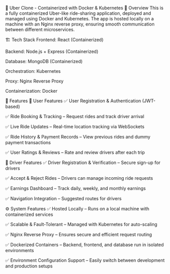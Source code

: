 🚖 Uber Clone - Containerized with Docker & Kubernetes
📌 Overview
This is a fully containerized Uber-like ride-sharing application, deployed and managed using Docker and Kubernetes. The app is hosted locally on a machine with an Nginx reverse proxy, ensuring smooth communication between different microservices.

🏗️ Tech Stack
Frontend: React (Containerized)

Backend: Node.js + Express (Containerized)

Database: MongoDB (Containerized)

Orchestration: Kubernetes

Proxy: Nginx Reverse Proxy

Containerization: Docker

🎯 Features
🚀 User Features
✅ User Registration & Authentication (JWT-based)

✅ Ride Booking & Tracking – Request rides and track driver arrival

✅ Live Ride Updates – Real-time location tracking via WebSockets

✅ Ride History & Payment Records – View previous rides and dummy payment transactions

✅ User Ratings & Reviews – Rate and review drivers after each trip

🚖 Driver Features
✅ Driver Registration & Verification – Secure sign-up for drivers

✅ Accept & Reject Rides – Drivers can manage incoming ride requests

✅ Earnings Dashboard – Track daily, weekly, and monthly earnings

✅ Navigation Integration – Suggested routes for drivers

⚙️ System Features
✅ Hosted Locally – Runs on a local machine with containerized services

✅ Scalable & Fault-Tolerant – Managed with Kubernetes for auto-scaling

✅ Nginx Reverse Proxy – Ensures secure and efficient request routing

✅ Dockerized Containers – Backend, frontend, and database run in isolated environments

✅ Environment Configuration Support – Easily switch between development and production setups

